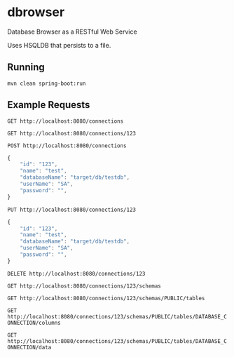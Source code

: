 # dbrowser

Database Browser as a RESTful Web Service

Uses HSQLDB that persists to a file.

## Running

`mvn clean spring-boot:run`

## Example Requests

`GET http://localhost:8080/connections`

`GET http://localhost:8080/connections/123`

`POST http://localhost:8080/connections`
```javascript
{
	"id": "123",
	"name": "test",
	"databaseName": "target/db/testdb",
	"userName": "SA",
	"password": "",
}
```

`PUT http://localhost:8080/connections/123`
```javascript
{
	"id": "123",
	"name": "test",
	"databaseName": "target/db/testdb",
	"userName": "SA",
	"password": "",
}
```

`DELETE http://localhost:8080/connections/123`

`GET http://localhost:8080/connections/123/schemas`

`GET http://localhost:8080/connections/123/schemas/PUBLIC/tables`

`GET http://localhost:8080/connections/123/schemas/PUBLIC/tables/DATABASE_CONNECTION/columns`

`GET http://localhost:8080/connections/123/schemas/PUBLIC/tables/DATABASE_CONNECTION/data`
